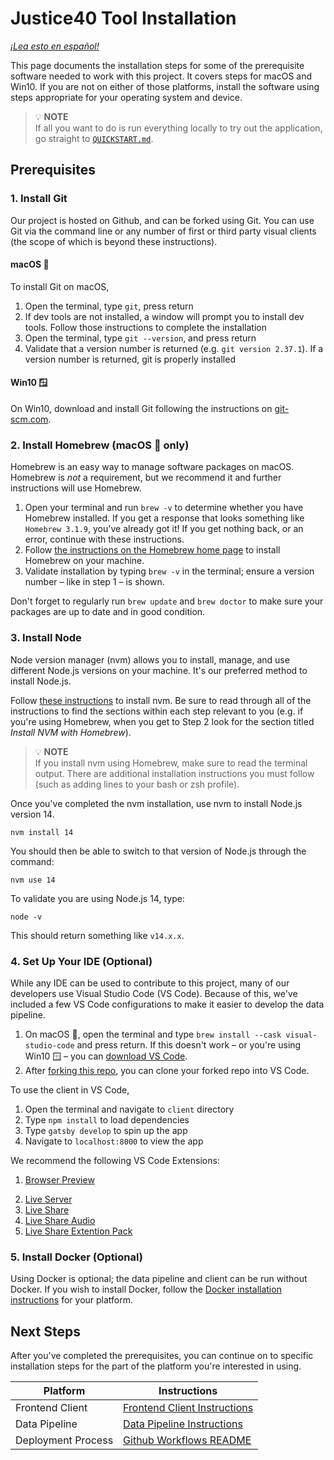 # Justice40 Tool Installation

_[¡Lea esto en español!](INSTALLATION-es.md)_

This page documents the installation steps for some of the prerequisite software needed to work with this project. It covers steps for macOS and Win10. If you are not on either of those platforms, install the software using steps appropriate for your operating system and device.

> :bulb: **NOTE**  
> If all you want to do is run everything locally to try out the application, go straight to [`QUICKSTART.md`](QUICKSTART.md).

## Prerequisites

### 1. Install Git

Our project is hosted on Github, and can be forked using Git. You can use Git via the command line or any number of first or third party visual clients (the scope of which is beyond these instructions).

#### macOS :apple:

To install Git on macOS,

1. Open the terminal, type `git`, press return
2. If dev tools are not installed, a window will prompt you to install dev tools. Follow those instructions to complete the installation
3. Open the terminal, type `git --version`, and press return
4. Validate that a version number is returned (e.g. `git version 2.37.1`). If a version number is returned, git is properly installed

#### Win10 :window:

On Win10, download and install Git following the instructions on [git-scm.com](https://git-scm.com/download/win).

### 2. Install Homebrew (macOS :apple: only)

Homebrew is an easy way to manage software packages on macOS. Homebrew is _not_ a requirement, but we recommend it and further instructions will use Homebrew.

1. Open your terminal and run `brew -v` to determine whether you have Homebrew installed. If you get a response that looks something like `Homebrew 3.1.9`, you've already got it! If you get nothing back, or an error, continue with these instructions.
2. Follow [the instructions on the Homebrew home page](https://brew.sh) to install Homebrew on your machine.
3. Validate installation by typing `brew -v` in the terminal; ensure a version number – like in step 1 – is shown.

Don't forget to regularly run `brew update` and `brew doctor` to make sure your packages are up to date and in good condition.

### 3. Install Node

Node version manager (nvm) allows you to install, manage, and use different Node.js versions on your machine. It's our preferred method to install Node.js.

Follow [these instructions](https://medium.com/@nodesource/installing-node-js-tutorial-using-nvm-5c6ff5925dd8) to install nvm. Be sure to read through all of the instructions to find the sections within each step relevant to you (e.g. if you're using Homebrew, when you get to Step 2 look for the section titled _Install NVM with Homebrew_).

> :bulb: **NOTE**  
> If you install nvm using Homebrew, make sure to read the terminal output. There are additional installation instructions you must follow (such as adding lines to your bash or zsh profile).

Once you've completed the nvm installation, use nvm to install Node.js version 14.

`nvm install 14`

You should then be able to switch to that version of Node.js through the command:

`nvm use 14`

To validate you are using Node.js 14, type:

`node -v`

This should return something like `v14.x.x`.

### 4. Set Up Your IDE (Optional)

While any IDE can be used to contribute to this project, many of our developers use Visual Studio Code (VS Code). Because of this, we've included a few VS Code configurations to make it easier to develop the data pipeline.

1. On macOS :apple:, open the terminal and type `brew install --cask visual-studio-code` and press return. If this doesn't work – or you're using Win10 :window: – you can [download VS Code](https://code.visualstudio.com/).
2. After [forking this repo](https://github.com/usds/justice40-tool/blob/main/CONTRIBUTING.md#code-contributions), you can clone your forked repo into VS Code.

<!-- TODO: this belongs in the client readme -->

To use the client in VS Code,

1. Open the terminal and navigate to `client` directory
2. Type `npm install` to load dependencies
3. Type `gatsby develop` to spin up the app
4. Navigate to `localhost:8000` to view the app

We recommend the following VS Code Extensions:

<!-- markdown-link-check-disable -->

1. [Browser Preview](https://github.com/auchenberg/vscode-browser-preview)
<!-- markdown-link-check-enable -->
2. [Live Server](https://github.com/ritwickdey/vscode-live-server)
3. [Live Share](https://github.com/MicrosoftDocs/live-share)
4. [Live Share Audio](https://github.com/MicrosoftDocs/live-share)
5. [Live Share Extention Pack](https://github.com/MicrosoftDocs/live-share)

### 5. Install Docker (Optional)

Using Docker is optional; the data pipeline and client can be run without Docker. If you wish to install Docker, follow the [Docker installation
instructions](https://docs.docker.com/get-docker/) for your platform.

## Next Steps

After you've completed the prerequisites, you can continue on to specific installation steps for the part of the platform you're interested in using.

| Platform           | Instructions                                               |
| ------------------ | ---------------------------------------------------------- |
| Frontend Client    | [Frontend Client Instructions](client/README.md)           |
| Data Pipeline      | [Data Pipeline Instructions](data/data-pipeline/README.md) |
| Deployment Process | [Github Workflows README](.github/workflows/README.md)     |
